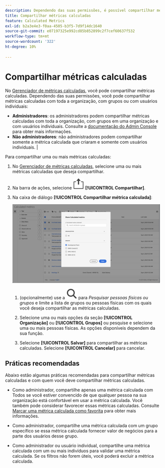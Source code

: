 ```yaml
---
description: Dependendo das suas permissões, é possível compartilhar métricas com toda a organização, com grupos ou com usuários individuais.
title: Compartilhar métricas calculadas
feature: Calculated Metrics
exl-id: b2a3e4e3-f0aa-4505-b3f5-7d9f14dc1640
source-git-commit: e07197325e992cd85b852899c2f7cef60637f532
workflow-type: tm+mt
source-wordcount: '322'
ht-degree: 10%

---
```


# Compartilhar métricas calculadas

No [Gerenciador de métricas calculadas](cm-manager.md), você pode compartilhar métricas calculadas. Dependendo das suas permissões, você pode compartilhar métricas calculadas com toda a organização, com grupos ou com usuários individuais:

* **Administradores**: os administradores podem compartilhar métricas calculadas com toda a organização, com grupos em uma organização e com usuários individuais. Consulte a [documentação do Admin Console](https://helpx.adobe.com/br/enterprise/using/manage-products.html) para obter mais informações.
* **Não administradores**: não administradores podem compartilhar somente a métrica calculada que criaram e somente com usuários individuais. |

Para compartilhar uma ou mais métricas calculadas:

1. No [Gerenciador de métricas calculadas](cm-manager.md), selecione uma ou mais métricas calculadas que deseja compartilhar.
1. Na barra de ações, selecione ![Compartilhar](/help/assets/icons/ShareLight.svg) **[!UICONTROL Compartilhar]**.
1. Na caixa de diálogo **[!UICONTROL Compartilhar métrica calculada]**:

   ![Compartilhar caixa de diálogo de métricas calculadas](assets/share-calculated-metrics-dialog.png)

   1. (opcionalmente) use a ![Pesquisa](/help/assets/icons/Search.svg) para *Pesquisar pessoas físicas ou grupos* e limite a lista de grupos ou pessoas físicas com os quais você deseja compartilhar as métricas calculadas.

   1. Selecione uma ou mais opções da seção **[!UICONTROL Organização]** ou **[!UICONTROL Grupos]** ou pesquise e selecione uma ou mais pessoas físicas. As opções disponíveis dependem da sua função.

   1. Selecione **[!UICONTROL Salvar]** para compartilhar as métricas calculadas. Selecione **[!UICONTROL Cancelar]** para cancelar.

## Práticas recomendadas

Abaixo estão algumas práticas recomendadas para compartilhar métricas calculadas e com quem você deve compartilhar métricas calculadas.

* Como administrador, compartilhe apenas uma métrica calculada com Todos se você estiver convencido de que qualquer pessoa na sua organização está confortável em usar a métrica calculada. Você também pode considerar favorecer essas métricas calculadas. Consulte [Marcar uma métrica calculada como favorita](cm-favorite.md) para obter mais informações.

* Como administrador, compartilhe uma métrica calculada com um grupo específico se essa métrica calculada fornecer valor de negócios para a parte dos usuários desse grupo.

* Como administrador ou usuário individual, compartilhe uma métrica calculada com um ou mais indivíduos para validar uma métrica calculada. Se os filtros não forem úteis, você poderá excluir a métrica calculada.


<!--

Depending on your permissions, you can share metrics with your whole organization, groups, or individual users.

|  Role | Permissions |
|---|---|
|  Administrator  | Can share metrics with All, with Groups, and with Users. Groups are set up as permission groups in the Admin console.  |
|  Non-Administrator  | Can share metrics only with individual users.  |

To share a calculated metric:

1. In the Calculated metrics manager, mark the checkbox next to the metric you want to share.

   ![Calculated metrics manager showing the available icons across the top of the window including Hide Filters, Tag, Share, Delete, and Copy.](assets/cm_task_bar.png)

1. Select the **[!UICONTROL Share]** icon. ![](https://spectrum.adobe.com/static/icons/workflow_18/Smock_Share_18_N.svg)

   The Share Calculated metric dialog box displays.

   ![Share Calculated metric window with All selected for the Organization.](assets/cm_share.png)

1. Select **[!UICONTROL Share]**.

1. Choose who you want to share with:

   * **[!UICONTROL All]** (Administrators only): Shares with all users in the organization.

     Consider sharing with all only if it's of use to the entire company and everyone is comfortable using it. In this case, you should also consider making it an [approved metric](/help/components/calc-metrics/cm-workflow/cm-approving.md).
   
   * **[!UICONTROL Groups]** (Administrators only): Select any groups you want to share with.

     Consider sharing with a group if the metric provides good business value for that team.
   
   * **[!UICONTROL Individual users]**: Search for and select the individual users you want to share with.

      This is the only share option available to all users. Administrators might want to use this option to vet and validate a metric prior to making it available to a group or to everyone. If the metric isn't useful, it can be discarded. Administrators should not officially approve this type of metric.

1. Select **[!UICONTROL Share]**.

   The Shared icon appears next to the metric: ![](https://spectrum.adobe.com/static/icons/workflow_18/Smock_Share_18_N.svg).

1. You can filter on metrics shared with you by going to **[!UICONTROL Filters]** > **[!UICONTROL Other Filters]** > **[!UICONTROL Shared with Me]**.

1. (Optional) To filter the list of calculated metrics in the Calculated metrics manager to show only metrics that are shared with you, select the **Filter** icon, expand **[!UICONTROL Other filters]**, then select **[!UICONTROL Shared with me]**.

-->